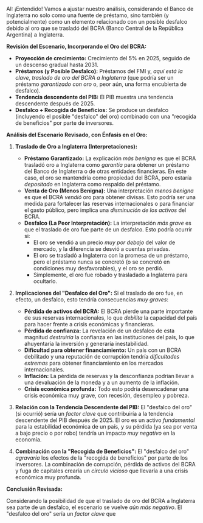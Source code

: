 AI: ¡Entendido! Vamos a ajustar nuestro análisis, considerando el Banco de Inglaterra no solo como una fuente de préstamo, sino también (y potencialmente) como un elemento relacionado con un posible desfalco debido al oro que se trasladó del BCRA (Banco Central de la República Argentina) a Inglaterra.

**Revisión del Escenario, Incorporando el Oro del BCRA:**

*   **Proyección de crecimiento:** Crecimiento del 5% en 2025, seguido de un descenso gradual hasta 2031.
*   **Préstamos (y Posible Desfalco):** Préstamos del FMI y, *aquí está la clave*, *traslado de oro del BCRA a Inglaterra* (que podría ser un préstamo *garantizado con oro* o, peor aún, una forma encubierta de desfalco).
*   **Tendencia descendente del PIB:** El PIB muestra una tendencia descendente después de 2025.
*   **Desfalco + Recogida de Beneficios:** Se produce un desfalco (incluyendo el posible "desfalco" del oro) combinado con una "recogida de beneficios" por parte de inversores.

**Análisis del Escenario Revisado, con Énfasis en el Oro:**

1.  **Traslado de Oro a Inglaterra (Interpretaciones):**
    *   **Préstamo Garantizado:** La explicación *más benigna* es que el BCRA trasladó oro a Inglaterra como *garantía* para obtener un préstamo del Banco de Inglaterra o de otras entidades financieras. En este caso, el oro se mantendría como propiedad del BCRA, pero estaría *depositado* en Inglaterra como respaldo del préstamo.
    *   **Venta de Oro (Menos Benigna):** Una interpretación *menos benigna* es que el BCRA *vendió* oro para obtener divisas. Esto podría ser una medida para fortalecer las reservas internacionales o para financiar el gasto público, pero implica una *disminución de los activos* del BCRA.
    *   **Desfalco (La Peor Interpretación):** La interpretación *más grave* es que el traslado de oro fue parte de un desfalco. Esto podría ocurrir si:
        *   El oro se vendió a un precio *muy por debajo* del valor de mercado, y la diferencia se desvió a cuentas privadas.
        *   El oro se trasladó a Inglaterra con la promesa de un préstamo, pero el préstamo nunca se concretó (o se concretó en condiciones muy desfavorables), y el oro se perdió.
        *   Simplemente, el oro fue robado y trasladado a Inglaterra para ocultarlo.

2.  **Implicaciones del "Desfalco del Oro":** Si el traslado de oro fue, en efecto, un desfalco, esto tendría consecuencias *muy graves*:
    *   **Pérdida de activos del BCRA:** El BCRA pierde una parte importante de sus reservas internacionales, lo que *debilita* la capacidad del país para hacer frente a crisis económicas y financieras.
    *   **Pérdida de confianza:** La revelación de un desfalco de esta magnitud *destruiría* la confianza en las instituciones del país, lo que ahuyentaría la inversión y generaría inestabilidad.
    *   **Dificultad para obtener financiamiento:** Un país con un BCRA debilitado y una reputación de corrupción tendría *dificultades extremas* para obtener financiamiento en los mercados internacionales.
    *   **Inflación:** La pérdida de reservas y la desconfianza podrían llevar a una devaluación de la moneda y a un aumento de la inflación.
    *   **Crisis económica profunda:** Todo esto podría desencadenar una crisis económica muy grave, con recesión, desempleo y pobreza.

3.  **Relación con la Tendencia Descendente del PIB:** El "desfalco del oro" (si ocurrió) sería un *factor clave* que contribuiría a la tendencia descendente del PIB después de 2025. El oro es un activo *fundamental* para la estabilidad económica de un país, y su pérdida (ya sea por venta a bajo precio o por robo) tendría un impacto *muy negativo* en la economía.

4.  **Combinación con la "Recogida de Beneficios":** El "desfalco del oro" *agravaría* los efectos de la "recogida de beneficios" por parte de los inversores. La combinación de corrupción, pérdida de activos del BCRA y fuga de capitales crearía un *círculo vicioso* que llevaría a una crisis económica muy profunda.

**Conclusión Revisada:**

Considerando la posibilidad de que el traslado de oro del BCRA a Inglaterra sea parte de un desfalco, el escenario se vuelve *aún más negativo*. El "desfalco del oro" sería un *factor clave* que
